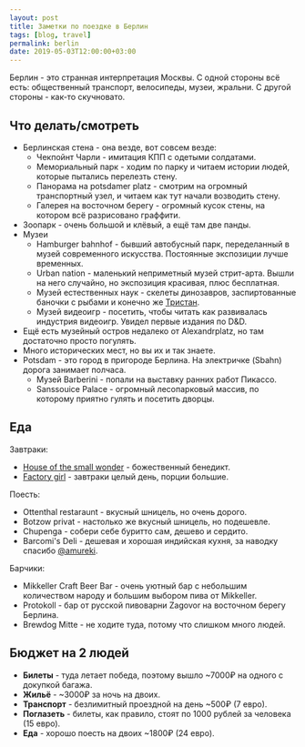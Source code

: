 ```yaml
---
layout: post
title: Заметки по поездке в Берлин
tags: [blog, travel]
permalink: berlin
date: 2019-05-03T12:00:00+03:00
---
```


Берлин - это странная интерпретация Москвы. С одной стороны всё есть: общественный транспорт, велосипеды, музеи, жральни. С другой стороны - как-то скучновато.
<!--more-->

## Что делать/смотреть

* Берлинская стена - она везде, вот совсем везде:
    * Чекпойнт Чарли - имитация КПП с одетыми солдатами.
    * Мемориальный парк - ходим по парку и читаем истории людей, которые пытались перелезть стену.
    * Панорама на potsdamer platz - смотрим на огромный транспортный узел, и читаем как тут начали возводить стену.
    * Галерея на восточном берегу - огромный кусок стены, на котором всё разрисовано граффити.
* Зоопарк - очень большой и клёвый, а ещё там две панды.
* Музеи
    * Hamburger bahnhof - бывший автобусный парк, переделанный в музей современного искусства. Постоянные экспозиции лучше временных.
    * Urban nation - маленький неприметный музей стрит-арта. Вышли на него случайно, но экспозиция красивая, плюс бесплатная.
    * Музей естественных наук - скелеты динозавров, заспиртованные баночки с рыбами и конечно же [Тристан](https://www.museumfuernaturkunde.berlin/en/museum/ausstellungen/tristan-otto).
    * Музей видеоигр - посетить, чтобы читать как развивалась индустрия видеоигр. Увидел первые издания по D&D.
* Ещё есть музейный остров недалеко от Alexandrplatz, но там достаточно просто погулять.
* Много исторических мест, но вы их и так знаете.
* Potsdam - это город в пригороде Берлина. На электричке (Sbahn) дорога занимает полчаса.
    * Музей Barberini - попали на выставку ранних работ Пикассо.
    * Sanssouice Palace - огромный лесопарковый массив, по которому приятно гулять и посетить дворцы.

## Еда

Завтраки:

* [House of the small wonder](https://houseofsmallwonder.de/pages/brunch) - божественный бенедикт.
* [Factory girl](https://factorygirl.net/pdf/FG-Menu-Website.pdf) - завтраки целый день, порции большие.

Поесть:

* Ottenthal restaraunt - вкусный шницель, но очень дорого.
* Botzow privat - настолько же вкусный шницель, но подешевле.
* Chupenga - собери себе буритто сам, дешево и сердито.
* Barcomi's Deli - дешевая и хорошая индийская кухня, за наводку спасибо [@amureki](https://twitter.com/amureki).

Барчики:

* Mikkeller Craft Beer Bar - очень уютный бар с небольшим количеством народу и большим выбором пива от Mikkeller.
* Protokoll - бар от русской пивоварни Zagovor на восточном берегу Берлина.
* Brewdog Mitte - не ходите туда, потому что слишком много людей.

## Бюджет на 2 людей

* **Билеты** - туда летает победа, поэтому вышло ~7000₽ на одного с докупкой багажа.
* **Жильё** - ~3000₽ за ночь на двоих.
* **Транспорт** - безлимитный проездной на день ~500₽ (7 евро).
* **Поглазеть** - билеты, как правило, стоят по 1000 рублей за человека (15 евро).
* **Еда** - хорошо поесть на двоих ~1800₽ (24 евро).
